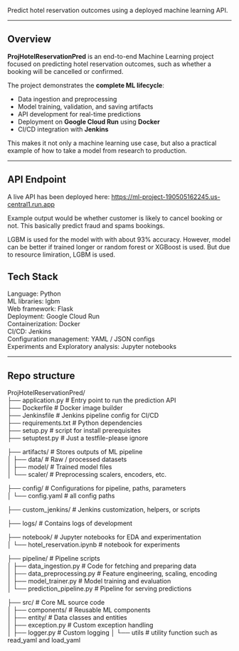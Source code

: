 Predict hotel reservation outcomes using a deployed machine learning API.

---

## Overview

**ProjHotelReservationPred** is an end-to-end Machine Learning project focused on predicting hotel reservation outcomes, such as whether a booking will be cancelled or confirmed.  

The project demonstrates the **complete ML lifecycle**:  
- Data ingestion and preprocessing  
- Model training, validation, and saving artifacts  
- API development for real-time predictions  
- Deployment on **Google Cloud Run** using **Docker**  
- CI/CD integration with **Jenkins**  

This makes it not only a machine learning use case, but also a practical example of how to take a model from research to production.

---

## API Endpoint

A live API has been deployed here: https://ml-project-190505162245.us-central1.run.app

Example output would be whether customer is likely to cancel booking or not. This basically predict fraud and spams bookings.

LGBM is used for the model with with about 93% accuracy. However, model can be better if trained longer or random forest or  XGBoost is used. But due to resource limiration, LGBM is used.

## Tech Stack

Language: Python  
ML libraries: lgbm  
Web framework: Flask  
Deployment: Google Cloud Run  
Containerization: Docker  
CI/CD: Jenkins  
Configuration management: YAML / JSON configs  
Experiments and Exploratory analysis: Jupyter notebooks  

---

## Repo structure

ProjHotelReservationPred/  
├── application.py              # Entry point to run the prediction API  
├── Dockerfile                  # Docker image builder  
├── Jenkinsfile                 # Jenkins pipeline config for CI/CD  
├── requirements.txt            # Python dependencies  
├── setup.py                    # script for install prerequisites   
├── setuptest.py                # Just a testfile-please ignore

├── artifacts/                  # Stores outputs of ML pipeline  
│   ├── data/                   # Raw / processed datasets  
│   ├── model/                  # Trained model files  
│   └── scaler/                 # Preprocessing scalers, encoders, etc.  

├── config/                     # Configurations for pipeline, paths, parameters  
│   └── config.yaml             # all config paths

├── custom_jenkins/             # Jenkins customization, helpers, or scripts  

├── logs/                       # Contains logs of development

├── notebook/                   # Jupyter notebooks for EDA and experimentation  
│   └── hotel_reservation.ipynb # notebook for experiments

├── pipeline/                   # Pipeline scripts  
│   ├── data_ingestion.py       # Code for fetching and preparing data  
│   ├── data_preprocessing.py   # Feature engineering, scaling, encoding  
│   ├── model_trainer.py        # Model training and evaluation  
│   └── prediction_pipeline.py  # Pipeline for serving predictions  

├── src/                        # Core ML source code  
│   ├── components/             # Reusable ML components  
│   ├── entity/                 # Data classes and entities  
│   ├── exception.py            # Custom exception handling  
│   ├── logger.py               # Custom logging
│   └── utils                   # utility function such as read_yaml and load_yaml


